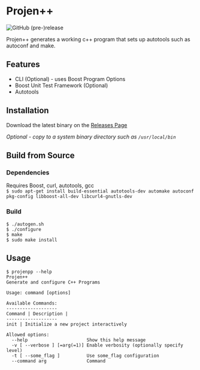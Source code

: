 # Projen++
![GitHub (pre-)release](https://img.shields.io/github/release/JBaczuk/projenpp/all.svg)

Projen++ generates a working c++ program that sets up autotools such as autoconf and make.

## Features
* CLI (Optional) - uses Boost Program Options
* Boost Unit Test Framework (Optional)
* Autotools

## Installation
Download the latest binary on the [Releases Page](https://github.com/JBaczuk/projenpp/releases)

*Optional - copy to a system binary directory such as `/usr/local/bin`*

## Build from Source
### Dependencies
Requires Boost, curl, autotools, gcc  
`$ sudo apt-get install build-essential autotools-dev automake autoconf pkg-config libboost-all-dev libcurl4-gnutls-dev`

### Build
```
$ ./autogen.sh
$ ./configure
$ make
$ sudo make install
```

## Usage
```
$ projenpp --help
Projen++
Generate and configure C++ Programs

Usage: command [options]

Available Commands:
-------------------
Command | Description |
-------------------
init | Initialize a new project interactively

Allowed options:
  --help                      Show this help message
  -v [ --verbose ] [=arg(=1)] Enable verbosity (optionally specify level)
  -t [ --some_flag ]          Use some_flag configuration
  --command arg               Command
```

